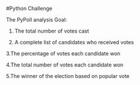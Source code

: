 #Python Challenge

The PyPoll analysis Goal:

1. The total number of votes cast

2. A complete list of candidates who received votes

3.The percentage of votes each candidate won

4.The total number of votes each candidate won

5.The winner of the election based on popular vote

